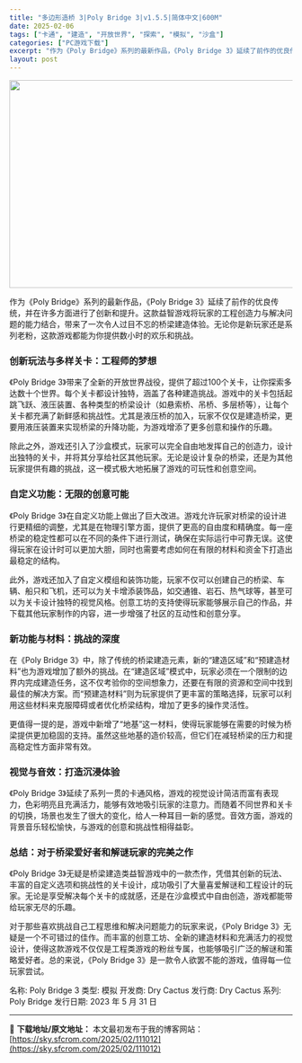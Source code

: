 ```yaml
---
title: "多边形造桥 3|Poly Bridge 3|v1.5.5|简体中文|600M"
date: 2025-02-06
tags: ["卡通", "建造", "开放世界", "探索", "模拟", "沙盒"]
categories: ["PC游戏下载"]
excerpt: "作为《Poly Bridge》系列的最新作品，《Poly Bridge 3》延续了前作的优良传统，并在许多方面进行了创新和提升。这款益智游戏将玩家的工程创造力与解决问题的能力结合，带来了一次令人过目不忘的桥梁建造体验。无论你是新玩家还是系列老粉，这款游戏都能为你提供数小时的欢乐和挑战。 创新玩法与多&hellip;"
layout: post
---
```


<img class="aligncenter size-full wp-image-111013" src="https://sky.sfcrom.com/wp-content/uploads/2025/02/202502060533338.webp" alt="" width="660" height="370" />

作为《Poly Bridge》系列的最新作品，《Poly Bridge 3》延续了前作的优良传统，并在许多方面进行了创新和提升。这款益智游戏将玩家的工程创造力与解决问题的能力结合，带来了一次令人过目不忘的桥梁建造体验。无论你是新玩家还是系列老粉，这款游戏都能为你提供数小时的欢乐和挑战。
<h3>创新玩法与多样关卡：工程师的梦想</h3>
《Poly Bridge 3》带来了全新的开放世界战役，提供了超过100个关卡，让你探索多达数十个世界。每个关卡都设计独特，涵盖了各种建造挑战。游戏中的关卡包括起跳飞跃、液压装置、各种类型的桥梁设计（如悬索桥、吊桥、多层桥等），让每个关卡都充满了新鲜感和挑战性。尤其是液压桥的加入，玩家不仅仅是建造桥梁，更要用液压装置来实现桥梁的升降功能，为游戏增添了更多创意和操作的乐趣。

除此之外，游戏还引入了沙盒模式，玩家可以完全自由地发挥自己的创造力，设计出独特的关卡，并将其分享给社区其他玩家。无论是设计复杂的桥梁，还是为其他玩家提供有趣的挑战，这一模式极大地拓展了游戏的可玩性和创意空间。
<h3>自定义功能：无限的创意可能</h3>
《Poly Bridge 3》在自定义功能上做出了巨大改进。游戏允许玩家对桥梁的设计进行更精细的调整，尤其是在物理引擎方面，提供了更高的自由度和精确度。每一座桥梁的稳定性都可以在不同的条件下进行测试，确保在实际运行中可靠无误。这使得玩家在设计时可以更加大胆，同时也需要考虑如何在有限的材料和资金下打造出最稳定的结构。

此外，游戏还加入了自定义模组和装饰功能，玩家不仅可以创建自己的桥梁、车辆、船只和飞机，还可以为关卡增添装饰品，如交通锥、岩石、热气球等，甚至可以为关卡设计独特的视觉风格。创意工坊的支持使得玩家能够展示自己的作品，并下载其他玩家制作的内容，进一步增强了社区的互动性和创意分享。
<h3>新功能与材料：挑战的深度</h3>
在《Poly Bridge 3》中，除了传统的桥梁建造元素，新的“建造区域”和“预建造材料”也为游戏增加了额外的挑战。在“建造区域”模式中，玩家必须在一个限制的边界内完成建造任务，这不仅考验你的空间想象力，还要在有限的资源和空间中找到最佳的解决方案。而“预建造材料”则为玩家提供了更丰富的策略选择，玩家可以利用这些材料来克服障碍或者优化桥梁结构，增加了更多的操作灵活性。

更值得一提的是，游戏中新增了“地基”这一材料，使得玩家能够在需要的时候为桥梁提供更加稳固的支持。虽然这些地基的造价较高，但它们在减轻桥梁的压力和提高稳定性方面非常有效。
<h3>视觉与音效：打造沉浸体验</h3>
《Poly Bridge 3》延续了系列一贯的卡通风格，游戏的视觉设计简洁而富有表现力，色彩明亮且充满活力，能够有效地吸引玩家的注意力。而随着不同世界和关卡的切换，场景也发生了很大的变化，给人一种耳目一新的感觉。音效方面，游戏的背景音乐轻松愉快，与游戏的创意和挑战性相得益彰。
<h3>总结：对于桥梁爱好者和解谜玩家的完美之作</h3>
《Poly Bridge 3》无疑是桥梁建造类益智游戏中的一款杰作，凭借其创新的玩法、丰富的自定义选项和挑战性的关卡设计，成功吸引了大量喜爱解谜和工程设计的玩家。无论是享受解决每个关卡的成就感，还是在沙盒模式中自由创造，游戏都能带给玩家无尽的乐趣。

对于那些喜欢挑战自己工程思维和解决问题能力的玩家来说，《Poly Bridge 3》无疑是一个不可错过的佳作。而丰富的创意工坊、全新的建造材料和充满活力的视觉设计，使得这款游戏不仅仅是工程类游戏的粉丝专属，也能够吸引广泛的解谜和策略爱好者。总的来说，《Poly Bridge 3》是一款令人欲罢不能的游戏，值得每一位玩家尝试。

名称: Poly Bridge 3
类型: 模拟
开发商: Dry Cactus
发行商: Dry Cactus
系列: Poly Bridge
发行日期: 2023 年 5 月 31 日

---
📖 **下载地址/原文地址：** 本文最初发布于我的博客网站：[https://sky.sfcrom.com/2025/02/111012](https://sky.sfcrom.com/2025/02/111012)

